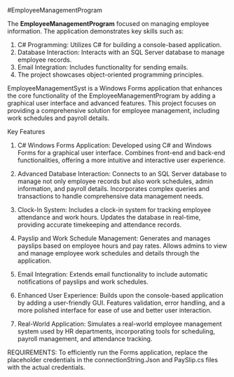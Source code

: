 #EmployeeManagementProgram

The **EmployeeManagementProgram** focused on managing employee information. The application demonstrates key skills such as:
 1) C# Programming: Utilizes C# for building a console-based application.
 2) Database Interaction: Interacts with an SQL Server database to manage employee records.
 3) Email Integration: Includes functionality for sending emails.
 4) The project showcases object-oriented programming principles.

EmployeeManagementSyst is a Windows Forms application that enhances the core functionality of the EmployeeManagementProgram by adding a graphical user interface and advanced features. This project focuses on providing a comprehensive solution for employee management, including work schedules and payroll details.

Key Features
1) C# Windows Forms Application:
Developed using C# and Windows Forms for a graphical user interface.
Combines front-end and back-end functionalities, offering a more intuitive and interactive user experience.

2) Advanced Database Interaction:
Connects to an SQL Server database to manage not only employee records but also work schedules, admin information, and payroll details.
Incorporates complex queries and transactions to handle comprehensive data management needs.

4) Clock-In System:
Includes a clock-in system for tracking employee attendance and work hours.
Updates the database in real-time, providing accurate timekeeping and attendance records.

4) Payslip and Work Schedule Management:
Generates and manages payslips based on employee hours and pay rates.
Allows admins to view and manage employee work schedules and details through the application.

5) Email Integration:
Extends email functionality to include automatic notifications of payslips and work schedules.

6) Enhanced User Experience:
Builds upon the console-based application by adding a user-friendly GUI.
Features validation, error handling, and a more polished interface for ease of use and better user interaction.

7) Real-World Application:
Simulates a real-world employee management system used by HR departments, incorporating tools for scheduling, payroll management, and attendance tracking.

REQUIREMENTS: To efficiently run the Forms application, replace the placeholder credentials in the connectionString.Json and PaySlip.cs files with the actual credentials.

